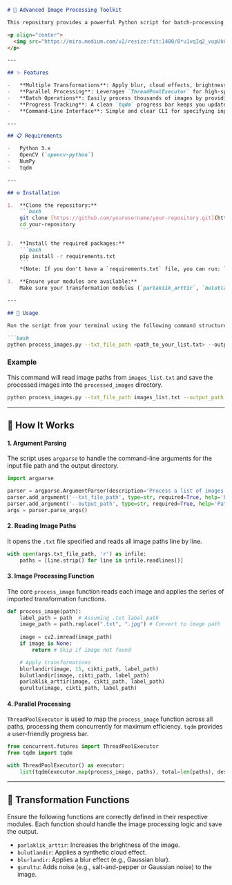 
````markdown
# 🚀 Advanced Image Processing Toolkit

This repository provides a powerful Python script for batch-processing images with various transformations like blurring, clouding, brightness enhancement, and noise addition. It efficiently reads a list of image paths from a text file and applies augmentations in parallel using multithreading to accelerate the workflow.

<p align="center">
  <img src="https://miro.medium.com/v2/resize:fit:1400/0*u1vqIq2_vupUkGzK.jpeg" alt="Image Processing Showcase" width="700"/>
</p>

---

## ✨ Features

-   **Multiple Transformations**: Apply blur, cloud effects, brightness adjustments, and noise to your images.
-   **Parallel Processing**: Leverages `ThreadPoolExecutor` for high-speed, concurrent image processing.
-   **Batch Operations**: Easily process thousands of images by providing a simple text file with their paths.
-   **Progress Tracking**: A clean `tqdm` progress bar keeps you updated on the script's progress.
-   **Command-Line Interface**: Simple and clear CLI for specifying input and output directories.

---

## 📋 Requirements

-   Python 3.x
-   OpenCV (`opencv-python`)
-   NumPy
-   tqdm

---

## ⚙️ Installation

1.  **Clone the repository:**
    ```bash
    git clone [https://github.com/yourusername/your-repository.git](https://github.com/yourusername/your-repository.git)
    cd your-repository
    ```

2.  **Install the required packages:**
    ```bash
    pip install -r requirements.txt
    ```
    *(Note: If you don't have a `requirements.txt` file, you can run: `pip install opencv-python numpy tqdm`)*

3.  **Ensure your modules are available:**
    Make sure your transformation modules (`parlaklik_arttir`, `bulutlandir`, `blurlandir`, and `gurultu`) are in the same directory or accessible within your Python environment.

---

## 🚀 Usage

Run the script from your terminal using the following command structure.

```bash
python process_images.py --txt_file_path <path_to_your_list.txt> --output_path <path_to_output_directory>
````

### Example

This command will read image paths from `images_list.txt` and save the processed images into the `processed_images` directory.

```bash
python process_images.py --txt_file_path images_list.txt --output_path processed_images
```

-----

## 🔧 How It Works

#### 1\. Argument Parsing

The script uses `argparse` to handle the command-line arguments for the input file path and the output directory.

```python
import argparse

parser = argparse.ArgumentParser(description='Process a list of images from a text file.')
parser.add_argument('--txt_file_path', type=str, required=True, help='Path to the .txt file containing image paths')
parser.add_argument('--output_path', type=str, required=True, help='Path to the directory to save processed images')
args = parser.parse_args()
```

#### 2\. Reading Image Paths

It opens the `.txt` file specified and reads all image paths line by line.

```python
with open(args.txt_file_path, 'r') as infile:
    paths = [line.strip() for line in infile.readlines()]
```

#### 3\. Image Processing Function

The core `process_image` function reads each image and applies the series of imported transformation functions.

```python
def process_image(path):
    label_path = path  # Assuming .txt label path
    image_path = path.replace(".txt", ".jpg") # Convert to image path
   
    image = cv2.imread(image_path)
    if image is None:
        return # Skip if image not found

    # Apply transformations
    blurlandir(image, 15, cikti_path, label_path)
    bulutlandir(image, cikti_path, label_path)
    parlaklik_arttir(image, cikti_path, label_path)
    gurultu(image, cikti_path, label_path)
```

#### 4\. Parallel Processing

`ThreadPoolExecutor` is used to map the `process_image` function across all paths, processing them concurrently for maximum efficiency. `tqdm` provides a user-friendly progress bar.

```python
from concurrent.futures import ThreadPoolExecutor
from tqdm import tqdm

with ThreadPoolExecutor() as executor:
    list(tqdm(executor.map(process_image, paths), total=len(paths), desc="Processing Images"))
```

-----

## 🎨 Transformation Functions

Ensure the following functions are correctly defined in their respective modules. Each function should handle the image processing logic and save the output.

  - `parlaklik_arttir`: Increases the brightness of the image.
  - `bulutlandir`: Applies a synthetic cloud effect.
  - `blurlandir`: Applies a blur effect (e.g., Gaussian blur).
  - `gurultu`: Adds noise (e.g., salt-and-pepper or Gaussian noise) to the image.

<!-- end list -->

```
```
